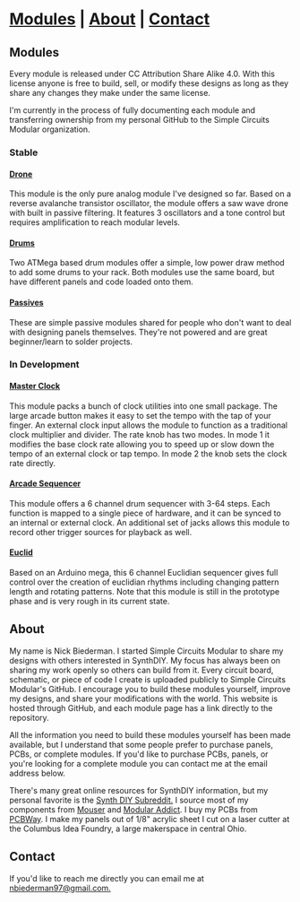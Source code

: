 # [Modules](#modules) | [About](#about) | [Contact](#contact)

## Modules

Every module is released under CC Attribution Share Alike 4.0. With this license anyone is free to build, sell, or modify these designs as long as they share any changes they make under the same license.

I'm currently in the process of fully documenting each module and transferring ownership from my personal GitHub to the Simple Circuits Modular organization. 

### Stable

#### [Drone](https://simplecircuitsmodular.github.io/drone/)

This module is the only pure analog module I've designed so far. Based on a reverse avalanche transistor oscillator, the module offers a saw wave drone with built in passive filtering. It features 3 oscillators and a tone control but requires amplification to reach modular levels.

#### [Drums](https://simplecircuitsmodular.github.io/drums/)

Two ATMega based drum modules offer a simple, low power draw method to add some drums to your rack. Both modules use the same board, but have different panels and code loaded onto them.

#### [Passives](https://simplecircuitsmodular.github.io/passive/)

These are simple passive modules shared for people who don't want to deal with designing panels themselves. They're not powered and are great beginner/learn to solder projects.

### In Development

#### [Master Clock](https://simplecircuitsmodular.github.io/masterClock/)

This module packs a bunch of clock utilities into one small package. The large arcade button makes it easy to set the tempo with the tap of your finger. An external clock input allows the module to function as a traditional clock multiplier and divider. The rate knob has two modes. In mode 1 it modifies the base clock rate allowing you to speed up or slow down the tempo of an external clock or tap tempo. In mode 2 the knob sets the clock rate directly.

#### [Arcade Sequencer](https://simplecircuitsmodular.github.io/bads/)

This module offers a 6 channel drum sequencer with 3-64 steps. Each function is mapped to a single piece of hardware, and it can be synced to an internal or external clock. An additional set of jacks allows this module to record other trigger sources for playback as well.

#### [Euclid](https://simplecircuitsmodular.github.io/euclid/)

Based on an Arduino mega, this 6 channel Euclidian sequencer gives full control over the creation of euclidian rhythms including changing pattern length and rotating patterns. Note that this module is still in the prototype phase and is very rough in its current state.

## About

My name is Nick Biederman. I started Simple Circuits Modular to share my designs with others interested in SynthDIY. My focus has always been on sharing my work openly so others can build from it. Every circuit board, schematic, or piece of code I create is uploaded publicly to Simple Circuits Modular's GitHub. I encourage you to build these modules yourself, improve my designs, and share your modifications with the world. This website is hosted through GitHub, and each module page has a link directly to the repository.

All the information you need to build these modules yourself has been made available, but I understand that some people prefer to purchase panels, PCBs, or complete modules. If you'd like to purchase PCBs, panels, or you're looking for a complete module you can contact me at the email address below. 

There's many great online resources for SynthDIY information, but my personal favorite is the [Synth DIY Subreddit.](https://www.reddit.com/r/synthdiy) I source most of my components from [Mouser](https://www.mouser.com) and [Modular Addict](https://modularaddict.com/). I buy my PCBs from [PCBWay](https://www.pcbway.com/). I make my panels out of 1/8" acrylic sheet I cut on a laser cutter at the Columbus Idea Foundry, a large makerspace in central Ohio.


## Contact

If you'd like to reach me directly you can email me at [nbiederman97@gmail.com.](mailto:nbiederman97@gmail.com)

